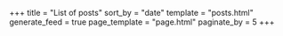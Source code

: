 +++
title = "List of posts"
sort_by = "date"
template = "posts.html"
generate_feed = true
page_template = "page.html"
paginate_by = 5
+++
